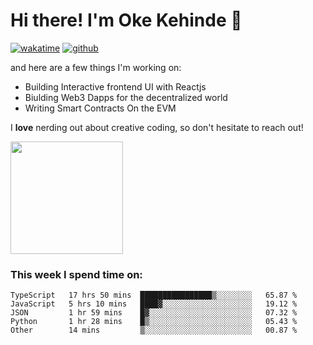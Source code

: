 # Hi there! I'm Oke Kehinde :cowboy_hat_face:

[![wakatime](https://wakatime.com/badge/user/5f3f42a0-7b4f-4c4b-b2da-012c5ac2fa62.svg)](https://wakatime.com/@5f3f42a0-7b4f-4c4b-b2da-012c5ac2fa62)
[![github](https://img.shields.io/github/followers/okeken?logo=github&style=plastic)](https://github.com/okeken?tab=followers)

and here are a few things I'm working on:

- Building Interactive frontend UI with Reactjs
- Biulding Web3 Dapps for the decentralized world
- Writing Smart Contracts On the EVM

I **love** nerding out about creative coding, so don't hesitate to reach out!


<img height="180em" src="https://github-readme-stats.vercel.app/api?username=okeken&show_icons=true&hide_border=true&&count_private=true&include_all_commits=true" />

### This week I spend time on:

<!--START_SECTION:waka-->

```text
TypeScript   17 hrs 50 mins  ████████████████▒░░░░░░░░   65.87 %
JavaScript   5 hrs 10 mins   ████▓░░░░░░░░░░░░░░░░░░░░   19.12 %
JSON         1 hr 59 mins    █▓░░░░░░░░░░░░░░░░░░░░░░░   07.32 %
Python       1 hr 28 mins    █▒░░░░░░░░░░░░░░░░░░░░░░░   05.43 %
Other        14 mins         ▒░░░░░░░░░░░░░░░░░░░░░░░░   00.87 %
```

<!--END_SECTION:waka-->
